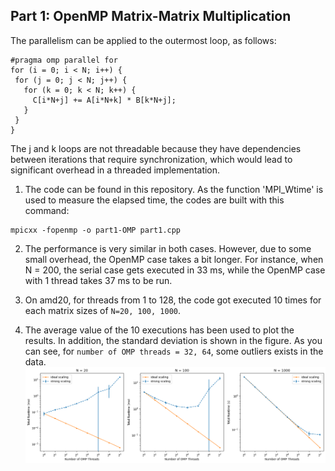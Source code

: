 ## Part 1: OpenMP Matrix-Matrix Multiplication
The parallelism can be applied to the outermost loop, as follows:
 ```
 #pragma omp parallel for
for (i = 0; i < N; i++) {
  for (j = 0; j < N; j++) {
    for (k = 0; k < N; k++) {
      C[i*N+j] += A[i*N+k] * B[k*N+j];
    }
  }
}
 ```
 The j and k loops are not threadable because they have dependencies between iterations that require synchronization, which would lead to significant overhead in a threaded implementation.

  1. The code can be found in this repository. As the function 'MPI_Wtime' is used to measure the elapsed time, the codes are built with this command:
  ```
  mpicxx -fopenmp -o part1-OMP part1.cpp
  ```
  2. The performance is very similar in both cases. However, due to some small overhead, the OpenMP case takes a bit longer. For instance, when N = 200, the serial case gets executed in 33 ms, while the OpenMP case with 1 thread takes 37 ms to be run.
  3. On amd20, for threads from 1 to 128, the code got executed 10 times for each matrix sizes of `N=20, 100, 1000`.
  
  4. The average value of the 10 executions has been used to plot the results. In addition, the standard deviation is shown in the figure. As you can see, for `number of OMP threads = 32, 64`, some outliers exists in the data.
  ![4](Figures/part1.png)
